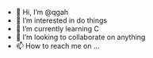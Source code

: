 - 👋 Hi, I’m @qgah
- 👀 I’m interested in do things
- 🌱 I’m currently learning C
- 💞️ I’m looking to collaborate on anything
- 📫 How to reach me on ...

<!---
qgah/qgah is a ✨ special ✨ repository because its `README.md` (this file) appears on your GitHub profile.
You can click the Preview link to take a look at your changes.
--->
